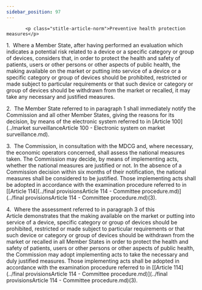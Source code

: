 ```yaml
---
sidebar_position: 97
---
```

           <p class="stitle-article-norm">Preventive health protection measures</p>
   <p class="norm">1.&nbsp;&nbsp;Where a Member&nbsp;State, after having
 performed an evaluation which indicates a potential risk related to a 
device or a specific category or group of devices, considers that, in 
order to protect the health and safety of patients, users or other 
persons or other aspects of public health, the making available on the 
market or putting into service of a device or a specific category or 
group of devices should be prohibited, restricted or made subject to 
particular requirements or that such device or category or group of 
devices should be withdrawn from the market or recalled, it may take any
 necessary and justified measures.</p>
   <p class="norm">2.&nbsp;&nbsp;The Member&nbsp;State referred to in 
paragraph&nbsp;1 shall immediately notify the Commission and all other 
Member&nbsp;States, giving the reasons for its decision, by means of the
 electronic system referred to in [Article&nbsp;100](../market surveillanceArticle 100 - Electronic system on market surveillance.md).</p>
   <p class="norm">3.&nbsp;&nbsp;The Commission, in consultation with 
the MDCG and, where necessary, the economic operators concerned, shall 
assess the national measures taken. The Commission may decide, by means 
of implementing acts, whether the national measures are justified or 
not. In the absence of a Commission decision within six months of their 
notification, the national measures shall be considered to be justified.
 Those implementing acts shall be adopted in accordance with the 
examination procedure referred to in [[Article&nbsp;114](../final provisionsArticle 114 - Committee procedure.md)](../final provisionsArticle 114 - Committee procedure.md)(3).</p>
   <p class="norm">4.&nbsp;&nbsp;Where the assessment referred to in 
paragraph&nbsp;3 of this Article&nbsp;demonstrates that the making 
available on the market or putting into service of a device, specific 
category or group of devices should be prohibited, restricted or made 
subject to particular requirements or that such device or category or 
group of devices should be withdrawn from the market or recalled in all 
Member&nbsp;States in order to protect the health and safety of 
patients, users or other persons or other aspects of public health, the 
Commission may adopt implementing acts to take the necessary and duly 
justified measures. Those implementing acts shall be adopted in 
accordance with the examination procedure referred to in 
[[Article&nbsp;114](../final provisionsArticle 114 - Committee procedure.md)](../final provisionsArticle 114 - Committee procedure.md)(3).</p>